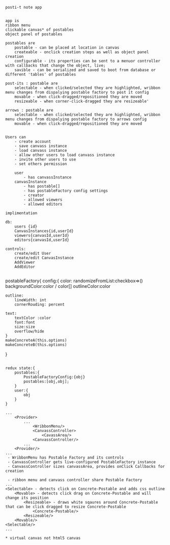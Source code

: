 ```
posti-t note app


app is
ribbon menu
clickable canvas* of postables
object panel of postables

postables are 
    postable - can be placed at location in canvas
    createable - onclick creation steps as well as object panel creation
    configurable - its properties can be sent to a menuor controller with callbacks that change the object, live;
    savible - can be serialized and saved to boot from database or different 'tables' of postables

post-its : postable are 
    selectable - when clicked/selected they are highlighted, wribbon menu changes from dispalying postable factory to post it config
    movable - when click-dragged/repositioned they are moved
    resizeable - when corner-click-dragged they are resizeable'

arrows : postable are 
    selectable - when clicked/selected they are highlighted, wribbon menu changes from dispalying postable factory to arrows config
    movable - when click-dragged/repositioned they are moved
    

Users can
    - create account
    - save canvass instance
    - load canvass instance
    - allow other users to load canvass instance
    - invite other users to use
    - set others permission 

    user
        - has canvassInstance
    canvasInstance
        - has postable[]
        - has postableFactory config settings
        - creator
        - allowed viewers
        - allowed editors

implimentation

db:
    users {id}
    CanvasInstances{id,userId}
    viewers{canvasId,userId}
    editors{canvasId,userId}

controls:
    create/edit User
    create/edit CanvasInstance
    AddViewer
    AddEditor


```
postableFactory{
    config:{
    color:
        randomizeFromList:checkbox=>()
        backgroundColor:color / color[]
        outlineColor:color

    outline:
        lineWidth: int
        cornerRouding: percent

    text:
        textColor :color
        font:font
        size:size
        overflow/hide
    }
    makeConcreteA(this.options)
    makeConcreteB(this.options)
}
```
```
    redux state:{
        postables:{
            PostableFactoryConfig:{obj}
            postables:[obj,obj];
        }
        user:{
            obj
        }
    }
```
...
    <Provider>
        ...
            <WribbonMenu/>
            <CanvassController>
                <CavassArea/>
            <CanvassController/>
        ...
    <Provider/>
...
 - WribbonMenu has Postable Factory and its controls
 - CanvassController gets live-configured PostableFactory instance
 - CanvassController sizes canvassArea, provides onClick Callbacks for creation

 - ribbon menu and canvass controller share Postable Factory
...
<Selectable> - detects click on Concrete-Postable and adds css outline
    <Movable> - detects click drag on Concrete-Postable and will change its position
        <Resizeable> - draws white sqaures around Concrete-Postable that can be click dragged to resize Concrete-Postable
            <Concrete-Postable/>
        <Resizeable/>
    <Movable/>
<Selectable/>
...

* virtual canvas not html5 canvas
```